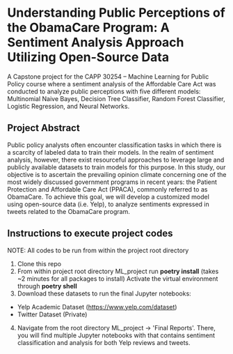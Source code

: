 # Understanding Public Perceptions of the ObamaCare Program: A Sentiment Analysis Approach Utilizing Open-Source Data
A Capstone project for the CAPP 30254 – Machine Learning for Public Policy course where a sentiment analysis of the Affordable Care Act was conducted to analyze public perceptions with five different models: Multinomial Naive Bayes, Decision Tree Classifier, Random Forest Classifier, Logistic Regression, and Neural Networks.

## Project Abstract
Public policy analysts often encounter classification tasks in which there is a scarcity of labeled data to train their models. In the realm of sentiment analysis, however, there exist resourceful approaches to leverage large and publicly available datasets to train models for this purpose. In this study, our objective is to ascertain the prevailing opinion climate concerning one of the most widely discussed government programs in recent years: the Patient Protection and Affordable Care Act (PPACA), commonly referred to as ObamaCare. To achieve this goal, we will develop a customized model using open-source data (i.e. Yelp), to analyze sentiments expressed in tweets related to the ObamaCare program.

## Instructions to execute project codes
NOTE: All codes to be run from within the project root directory

1. Clone this repo
2. From within project root directory ML_project run **poetry install** (takes ~2 minutes for all packages to install)
Activate the virtual environment through **poetry shell**
3. Download these datasets to run the final Jupyter notebooks:
  * Yelp Academic Dataset (https://www.yelp.com/dataset)
  * Twitter Dataset (Private)
4. Navigate from the root directory ML_project -> 'Final Reports'. There, you will find multiple Jupyter notebooks with that contains sentiment classification and analysis for both Yelp reviews and tweets.
